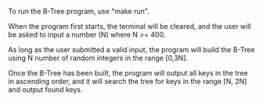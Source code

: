 To run the B-Tree program, use "make run".

When the program first starts, the terminal will be cleared, and the user will be asked to input a number (N) where N >= 400.

As long as the user submitted a valid input, the program will build the B-Tree using N number of random integers in the range [0,3N].

Once the B-Tree has been built, the program will output all keys in the tree in ascending order, and it will search the tree for keys in the range [N, 2N] and output found keys.
